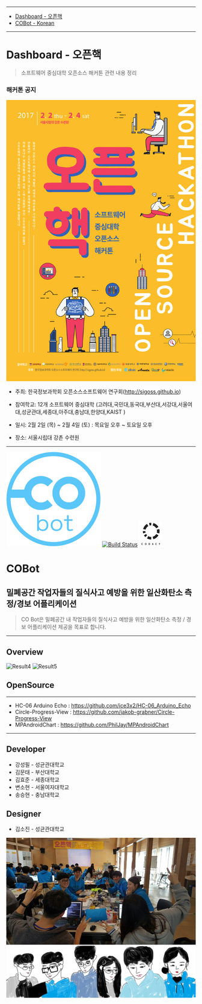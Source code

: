 ----

<!-- TOC depthFrom:1 depthTo:1 withLinks:1 updateOnSave:1 orderedList:0 -->

- [Dashboard - 오픈핵](#dashboard)
- [COBot - Korean](#cobot-korean)

<!-- /TOC -->

----

# <a name="dashboard">Dashboard - 오픈핵

> 소프트웨어 중심대학 오픈소스 해커톤 관련 내용 정리

### 해커톤 공지

![Result1](./assets/img/oss_hack_poster.png)

* 주최: 한국정보과학회 오픈소스소프트웨어 연구회(http://sigoss.github.io)

* 참여학교: 12개 소프트웨어 중심대학 (고려대,국민대,동국대,부산대,서강대,서울여대,성균관대,세종대,아주대,충남대,한양대,KAIST )

* 일시: 2월 2일 (목) ~ 2월 4일 (토) : 목요일 오후 ~ 토요일 오후

* 장소: 서울시립대 강촌 수련원

---

![Result2](./assets/img/logo.png)
[![Build Status](https://travis-ci.org/SoJungOpenHack/CO_Bot.svg?branch=master)](https://travis-ci.org/SoJungOpenHack/CO_Bot)
[![Result3](./assets/img/codacy.png)](https://www.codacy.com/app/Larva/CO_Bot/dashboard) <br/>

# <a name="cobot-korean">COBot </a> <br/>

## 밀폐공간 작업자들의 질식사고 예방을 위한 일산화탄소 측정/경보 어플리케이션 <br/>

> CO Bot은 밀폐공간 내 작업자들의 질식사고 예방을 위한 일산화탄소 측정 / 경보 어플리케이션 제공을 목표로 합니다.

---

## Overview

![Result4](./assets/img/openhackhardware_arc.png)
![Result5](./assets/img/openhacksoftware_arc.png)

## OpenSource

----

* HC-06 Arduino Echo : https://github.com/ice3x2/HC-06_Arduino_Echo
* Circle-Progress-View : https://github.com/jakob-grabner/Circle-Progress-View
* MPAndroidChart : https://github.com/PhilJay/MPAndroidChart

----

## Developer
 * 강성필 - 성균관대학교
 * 김문태 - 부산대학교
 * 김효준 - 세종대학교
 * 변소현 - 서울여자대학교
 * 송승현 - 충남대학교
 
## Designer
 * 김소진 - 성균관대학교

![Result6](./assets/img/team_people.jpg)
![Result7](./assets/img/caricature.png)
